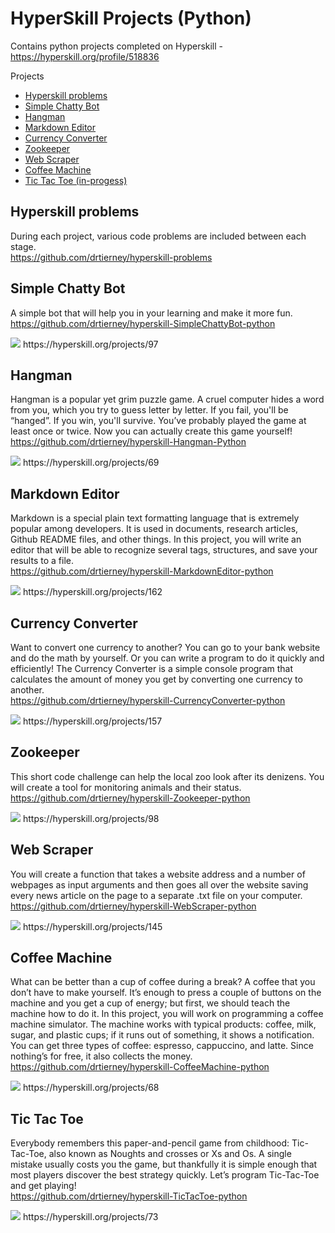 # HyperSkill Projects (Python)
Contains python projects completed on Hyperskill -  
https://hyperskill.org/profile/518836  

<!-- START doctoc generated TOC please keep comment here to allow auto update -->
<!-- DON'T EDIT THIS SECTION, INSTEAD RE-RUN doctoc TO UPDATE -->
Projects

- [Hyperskill problems](#hyperskill-problems)
- [Simple Chatty Bot](#simple-chatty-bot)
- [Hangman](#hangman)
- [Markdown Editor](#markdown-editor)
- [Currency Converter](#currency-converter)
- [Zookeeper](#zookeeper)
- [Web Scraper](#web-scraper)
- [Coffee Machine](#coffee-machine)
- [Tic Tac Toe (in-progess)](#tic-tac-toe-in-progess)

<!-- END doctoc generated TOC please keep comment here to allow auto update -->

## Hyperskill problems
During each project, various code problems are included between each stage.      
https://github.com/drtierney/hyperskill-problems  

## Simple Chatty Bot
A simple bot that will help you in your learning and make it more fun.   
https://github.com/drtierney/hyperskill-SimpleChattyBot-python  

<img src="https://github.com/drtierney/hyperskill-SimpleChattyBot-python/blob/main/simple-chatty-bot.gif"/>
https://hyperskill.org/projects/97

## Hangman
Hangman is a popular yet grim puzzle game. A cruel computer hides a word from you, which you try to guess letter by letter. If you fail, you'll be “hanged”. If you win, you'll survive. You’ve probably played the game at least once or twice. Now you can actually create this game yourself!  
https://github.com/drtierney/hyperskill-Hangman-Python  

<img src="https://github.com/drtierney/hyperskill-Hangman-python/blob/main/hangman.gif"/>  
https://hyperskill.org/projects/69

## Markdown Editor
Markdown is a special plain text formatting language that is extremely popular among developers. It is used in documents, research articles, Github README files, and other things. In this project, you will write an editor that will be able to recognize several tags, structures, and save your results to a file.  
https://github.com/drtierney/hyperskill-MarkdownEditor-python  

<img src="https://github.com/drtierney/hyperskill-MarkdownEditor-python/blob/main/markdown-editor.gif"/>  
https://hyperskill.org/projects/162

## Currency Converter
Want to convert one currency to another? You can go to your bank website and do the math by yourself. Or you can write a program to do it quickly and efficiently! The Currency Converter is a simple console program that calculates the amount of money you get by converting one currency to another.  
https://github.com/drtierney/hyperskill-CurrencyConverter-python  

<img src="https://github.com/drtierney/hyperskill-CurrencyConverter-python/blob/main/currency-converter.gif"/>  
https://hyperskill.org/projects/157

## Zookeeper
This short code challenge can help the local zoo look after its denizens. You will create a tool for monitoring animals and their status.  
https://github.com/drtierney/hyperskill-Zookeeper-python  

<img src="https://github.com/drtierney/hyperskill-Zookeeper-python/blob/main/zookeeper.gif"/>  
https://hyperskill.org/projects/98


## Web Scraper
You will create a function that takes a website address and a number of webpages as input arguments and then goes all over the website saving every news article on the page to a separate .txt file on your computer.  
https://github.com/drtierney/hyperskill-WebScraper-python  

<img src="https://github.com/drtierney/hyperskill-WebScraper-python/blob/main/web-scraper.gif"/>  
https://hyperskill.org/projects/145

## Coffee Machine
What can be better than a cup of coffee during a break? A coffee that you don’t have to make yourself. It’s enough to press a couple of buttons on the machine and you get a cup of energy; but first, we should teach the machine how to do it. In this project, you will work on programming a coffee machine simulator. The machine works with typical products: coffee, milk, sugar, and plastic cups; if it runs out of something, it shows a notification. You can get three types of coffee: espresso, cappuccino, and latte. Since nothing’s for free, it also collects the money.  
https://github.com/drtierney/hyperskill-CoffeeMachine-python  

<img src="https://github.com/drtierney/hyperskill-CoffeeMachine-python/blob/main/coffee-machine.gif"/>  
https://hyperskill.org/projects/68

## Tic Tac Toe
Everybody remembers this paper-and-pencil game from childhood: Tic-Tac-Toe, also known as Noughts and crosses or Xs and Os. A single mistake usually costs you the game, but thankfully it is simple enough that most players discover the best strategy quickly. Let’s program Tic-Tac-Toe and get playing!  
https://github.com/drtierney/hyperskill-TicTacToe-python  

<img src="https://github.com/drtierney/hyperskill-TicTacToe-python/blob/main/tic-tac-toe.gif"/>  
https://hyperskill.org/projects/73
